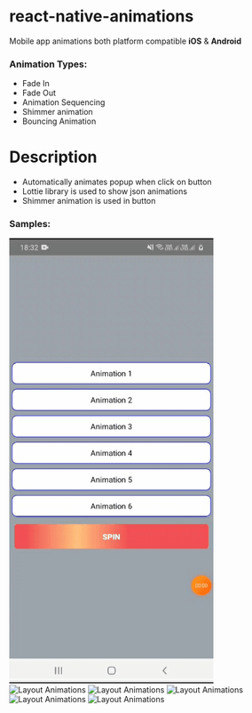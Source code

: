 # react-native-animations

Mobile app animations both platform compatible **iOS** & **Android**

### Animation Types:
- Fade In
- Fade Out
- Animation Sequencing
- Shimmer animation
- Bouncing Animation

# Description
* Automatically animates popup when click on button
* Lottie library is used to show json animations
* Shimmer animation is used in button


### Samples:

![Layout Animations](demo/animation1.gif)
![Layout Animations](demo/animation2.gif)
![Layout Animations](demo/animation3.gif)
![Layout Animations](demo/animation4.gif)
![Layout Animations](demo/animation5.gif)
![Layout Animations](demo/animation6.gif)
